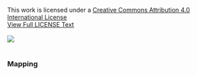 This work is licensed under a [Creative Commons Attribution 4.0 International License](https://creativecommons.org/licenses/by-nc-nd/4.0/)\
[View Full LICENSE Text](https://github.com/Blissful4992/pathfinding/blob/main/LICENSE)\
<br/>
![](https://mirrors.creativecommons.org/presskit/buttons/88x31/svg/by-nc-nd.svg)\
<br/>
### Mapping
